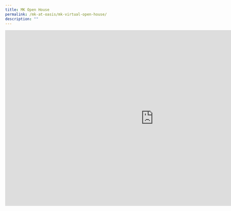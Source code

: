 ```yaml
---
title: MK Open House
permalink: /mk-at-oasis/mk-virtual-open-house/
description: ""
---
```


<iframe allowfullscreen="true" height="569" width="960" frameborder="0" src="https://docs.google.com/presentation/d/e/2PACX-1vSMj73Yo4e5oBRplzRVFW19KdIJrwu_Vq9a3XstbScwpFMezrqbgFAehIj00DAZsQ/embed?start=true&amp;loop=true&amp;delayms=5000"></iframe>